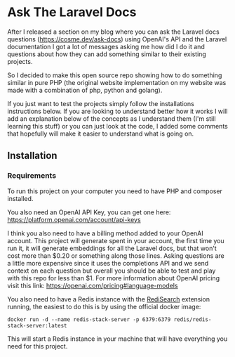 # Ask The Laravel Docs

After I released a section on my blog where you can ask the Laravel docs questions (https://cosme.dev/ask-docs) using OpenAI's API and the Laravel documentation I got a lot of messages asking me how did I do it and questions about how they can add something similar to their existing projects.

So I decided to make this open source repo showing how to do something similar in pure PHP (the original website implementation on my website was made with a combination of php, python and golang).

If you just want to test the projects simply follow the installations instructions below. If you are looking to understand better how it works I will add an explanation below of the concepts as I understand them (I'm still learning this stuff) or you can just look at the code, I added some comments that hopefully will make it easier to understand what is going on.

## Installation

### Requirements

To run this project on your computer you need to have PHP and composer installed. 

You also need an OpenAI API Key, you can get one here: https://platform.openai.com/account/api-keys

I think you also need to have a billing method added to your OpenAI account. This project will generate spent in your account, the first time you run it, it will generate embeddings for all the Laravel docs, but that won't cost more than $0.20 or something along those lines. Asking questions are a little more expensive since it uses the completions API and we send context on each question but overall you should be able to test and play with this repo for less than $1. For more information about OpenAI pricing visit this link: https://openai.com/pricing#language-models

You also need to have a Redis instance with the [RediSearch](https://redis.io/docs/stack/search/) extension running, the easiest to do this is by using the official docker image:

```
docker run -d --name redis-stack-server -p 6379:6379 redis/redis-stack-server:latest
```

This will start a Redis instance in your machine that will have everything you need for this project.

